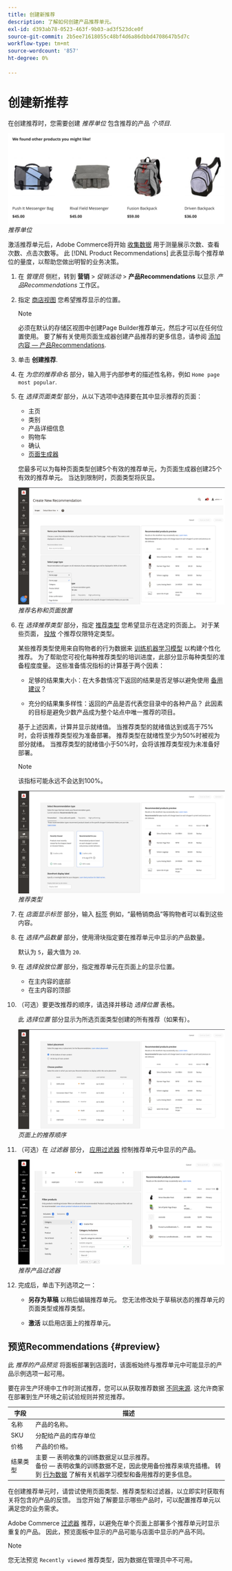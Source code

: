 ```yaml
---
title: 创建新推荐
description: 了解如何创建产品推荐单元。
exl-id: d393ab78-0523-463f-9b03-ad3f523dce0f
source-git-commit: 2b5ee71618055c48bf4d6a86dbbd4708647b5d7c
workflow-type: tm+mt
source-wordcount: '857'
ht-degree: 0%

---
```


# 创建新推荐

在创建推荐时，您需要创建 _推荐单位_ 包含推荐的产品 _个项目_.

![推荐单位](assets/unit.png)
_推荐单位_

激活推荐单元后，Adobe Commerce将开始 [收集数据](workspace.md) 用于测量展示次数、查看次数、点击次数等。 此 [!DNL Product Recommendations] 此表显示每个推荐单位的量度，以帮助您做出明智的业务决策。

1. 在 _管理员_ 侧栏，转到 **营销** > _促销活动_ > **产品Recommendations** 以显示 _产品Recommendations_ 工作区。

1. 指定 [商店视图](https://experienceleague.adobe.com/docs/commerce-admin/start/setup/websites-stores-views.html#scope-settings) 您希望推荐显示的位置。

   >[!NOTE]
   >
   > 必须在默认的存储区视图中创建Page Builder推荐单元，然后才可以在任何位置使用。 要了解有关使用页面生成器创建产品推荐的更多信息，请参阅 [添加内容 — 产品Recommendations](https://experienceleague.adobe.com/docs/commerce-admin/page-builder/add-content/recommendations.html).

1. 单击 **创建推荐**.

1. 在 _为您的推荐命名_ 部分，输入用于内部参考的描述性名称，例如 `Home page most popular`.

1. 在 _选择页面类型_ 部分，从以下选项中选择要在其中显示推荐的页面：

   - 主页
   - 类别
   - 产品详细信息
   - 购物车
   - 确认
   - [页面生成器](https://experienceleague.adobe.com/docs/commerce-admin/page-builder/add-content/recommendations.html)

   您最多可以为每种页面类型创建5个有效的推荐单元，为页面生成器创建25个有效的推荐单元。 当达到限制时，页面类型将灰显。

   ![推荐名称和页面](assets/create-recommendation.png)
   _推荐名称和页面放置_

1. 在 _选择推荐类型_ 部分，指定 [推荐类型](type.md) 您希望显示在选定的页面上。 对于某些页面， [投放](placement.md) 个推荐仅限特定类型。

   某些推荐类型使用来自购物者的行为数据来 [训练机器学习模型](behavioral-data.md) 以构建个性化推荐。 为了帮助您可视化每种推荐类型的培训进度，此部分显示每种类型的准备程度度量。 这些准备情况指标的计算基于两个因素：

   - 足够的结果集大小：在大多数情况下返回的结果是否足够以避免使用 [备用建议](behavioral-data.md#backuprecs)？

   - 充分的结果集多样性：返回的产品是否代表您目录中的各种产品？ 此因素的目标是避免少数产品成为整个站点中唯一推荐的项目。

   基于上述因素，计算并显示就绪值。 当推荐类型的就绪值达到或高于75%时，会将该推荐类型视为准备部署。 推荐类型在就绪性至少为50%时被视为部分就绪。 当推荐类型的就绪值小于50%时，会将该推荐类型视为未准备好部署。

   >[!NOTE]
   >
   >该指标可能永远不会达到100%。

   ![推荐类型](assets/create-recommendation-select-type.png)
   _推荐类型_

1. 在 _店面显示标签_ 部分，输入 [标签](placement.md#recommendation-labels) 例如，“最畅销商品”等购物者可以看到这些内容。

1. 在 _选择产品数量_ 部分，使用滑块指定要在推荐单元中显示的产品数量。

   默认为 `5`，最大值为 `20`.

1. 在 _选择投放位置_ 部分，指定推荐单元在页面上的显示位置。

   - 在主内容的底部
   - 在主内容的顶部

1. （可选）要更改推荐的顺序，请选择并移动 _选择位置_ 表格。

   此 _选择位置_ 部分显示为所选页面类型创建的所有推荐（如果有）。

   ![推荐顺序](assets/create-recommendation-select-placement.png)
   _页面上的推荐顺序_

1. （可选）在 _过滤器_ 部分， [应用过滤器](filters.md) 控制推荐单元中显示的产品。

   ![推荐过滤器](assets/create-recommendation-filter-products.png)
   _推荐产品过滤器_

1. 完成后，单击下列选项之一：

   - **另存为草稿** 以稍后编辑推荐单元。 您无法修改处于草稿状态的推荐单元的页面类型或推荐类型。

   - **激活** 以启用店面上的推荐单元。

## 预览Recommendations {#preview}

此 _推荐的产品预览_ 将面板部署到店面时，该面板始终与推荐单元中可能显示的产品示例选项一起可用。

要在非生产环境中工作时测试推荐，您可以从获取推荐数据 [不同来源](settings.md). 这允许商家在部署到生产环境之前试验规则并预览推荐。

| 字段 | 描述 |
|---|---|
| 名称 | 产品的名称。 |
| SKU | 分配给产品的库存单位 |
| 价格 | 产品的价格。 |
| 结果类型 | 主要 — 表明收集的训练数据足以显示推荐。<br />备份 — 表明收集的训练数据不足，因此使用备份推荐来填充插槽。 转到 [行为数据](behavioral-data.md) 了解有关机器学习模型和备用推荐的更多信息。 |

在创建推荐单元时，请尝试使用页面类型、推荐类型和过滤器，以立即实时获取有关将包含的产品的反馈。 当您开始了解要显示哪些产品时，可以配置推荐单元以满足您的业务需求。

Adobe Commerce [过滤器](filters.md) 推荐，以避免在单个页面上部署多个推荐单元时显示重复的产品。 因此，预览面板中显示的产品可能与店面中显示的产品不同。

>[!NOTE]
>
> 您无法预览 `Recently viewed` 推荐类型，因为数据在管理员中不可用。
